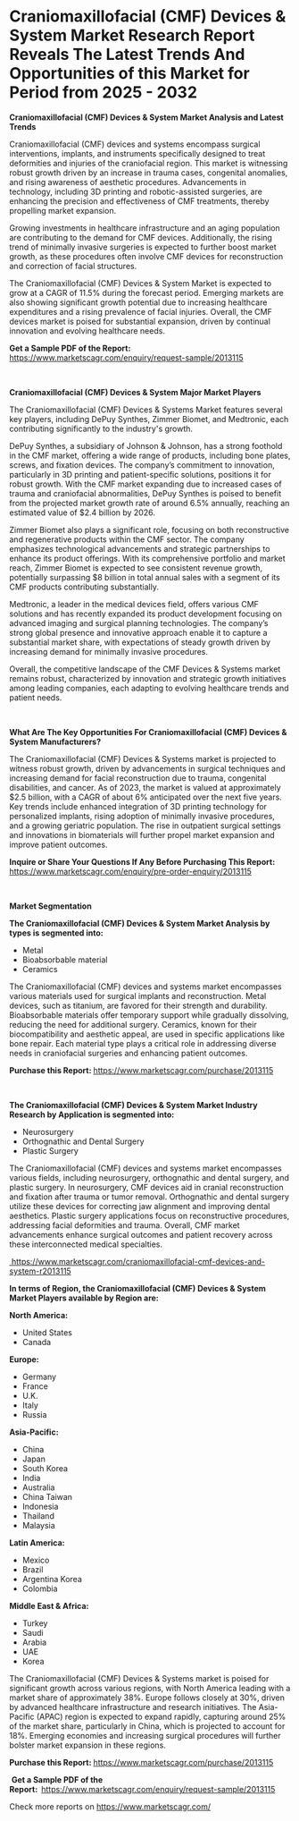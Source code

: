 <p><h1>Craniomaxillofacial (CMF) Devices & System Market Research Report Reveals The Latest Trends And Opportunities of this Market for Period from 2025 - 2032</h1></p><p><strong>Craniomaxillofacial (CMF) Devices & System Market Analysis and Latest Trends</strong></p>
<p><p>Craniomaxillofacial (CMF) devices and systems encompass surgical interventions, implants, and instruments specifically designed to treat deformities and injuries of the craniofacial region. This market is witnessing robust growth driven by an increase in trauma cases, congenital anomalies, and rising awareness of aesthetic procedures. Advancements in technology, including 3D printing and robotic-assisted surgeries, are enhancing the precision and effectiveness of CMF treatments, thereby propelling market expansion.</p><p>Growing investments in healthcare infrastructure and an aging population are contributing to the demand for CMF devices. Additionally, the rising trend of minimally invasive surgeries is expected to further boost market growth, as these procedures often involve CMF devices for reconstruction and correction of facial structures. </p><p>The Craniomaxillofacial (CMF) Devices & System Market is expected to grow at a CAGR of 11.5% during the forecast period. Emerging markets are also showing significant growth potential due to increasing healthcare expenditures and a rising prevalence of facial injuries. Overall, the CMF devices market is poised for substantial expansion, driven by continual innovation and evolving healthcare needs.</p></p>
<p><strong>Get a Sample PDF of the Report:&nbsp;</strong> <a href="https://www.marketscagr.com/enquiry/request-sample/2013115?utm_campaign=2565&utm_medium=2&utm_source=Github&utm_content=ia&utm_term=09032025&utm_id=craniomaxillofacial-cmf-devices-system">https://www.marketscagr.com/enquiry/request-sample/2013115</a></p>
<p>&nbsp;</p>
<p><strong>Craniomaxillofacial (CMF) Devices & System Major Market Players</strong></p>
<p><p>The Craniomaxillofacial (CMF) Devices & Systems Market features several key players, including DePuy Synthes, Zimmer Biomet, and Medtronic, each contributing significantly to the industry's growth. </p><p>DePuy Synthes, a subsidiary of Johnson & Johnson, has a strong foothold in the CMF market, offering a wide range of products, including bone plates, screws, and fixation devices. The company’s commitment to innovation, particularly in 3D printing and patient-specific solutions, positions it for robust growth. With the CMF market expanding due to increased cases of trauma and craniofacial abnormalities, DePuy Synthes is poised to benefit from the projected market growth rate of around 6.5% annually, reaching an estimated value of $2.4 billion by 2026.</p><p>Zimmer Biomet also plays a significant role, focusing on both reconstructive and regenerative products within the CMF sector. The company emphasizes technological advancements and strategic partnerships to enhance its product offerings. With its comprehensive portfolio and market reach, Zimmer Biomet is expected to see consistent revenue growth, potentially surpassing $8 billion in total annual sales with a segment of its CMF products contributing substantially.</p><p>Medtronic, a leader in the medical devices field, offers various CMF solutions and has recently expanded its product development focusing on advanced imaging and surgical planning technologies. The company’s strong global presence and innovative approach enable it to capture a substantial market share, with expectations of steady growth driven by increasing demand for minimally invasive procedures.</p><p>Overall, the competitive landscape of the CMF Devices & Systems market remains robust, characterized by innovation and strategic growth initiatives among leading companies, each adapting to evolving healthcare trends and patient needs.</p></p>
<p>&nbsp;</p>
<p><strong>What Are The Key Opportunities For Craniomaxillofacial (CMF) Devices & System Manufacturers?</strong></p>
<p><p>The Craniomaxillofacial (CMF) Devices & Systems market is projected to witness robust growth, driven by advancements in surgical techniques and increasing demand for facial reconstruction due to trauma, congenital disabilities, and cancer. As of 2023, the market is valued at approximately $2.5 billion, with a CAGR of about 6% anticipated over the next five years. Key trends include enhanced integration of 3D printing technology for personalized implants, rising adoption of minimally invasive procedures, and a growing geriatric population. The rise in outpatient surgical settings and innovations in biomaterials will further propel market expansion and improve patient outcomes.</p></p>
<p><strong>Inquire or Share Your Questions If Any Before Purchasing This Report:</strong> <a href="https://www.marketscagr.com/enquiry/pre-order-enquiry/2013115?utm_campaign=2565&utm_medium=2&utm_source=Github&utm_content=ia&utm_term=09032025&utm_id=craniomaxillofacial-cmf-devices-system">https://www.marketscagr.com/enquiry/pre-order-enquiry/2013115</a></p>
<p>&nbsp;</p>
<p><strong>Market Segmentation</strong></p>
<p><strong>The Craniomaxillofacial (CMF) Devices & System Market Analysis by types is segmented into:</strong></p>
<p><ul><li>Metal</li><li>Bioabsorbable material</li><li>Ceramics</li></ul></p>
<p><p>The Craniomaxillofacial (CMF) devices and systems market encompasses various materials used for surgical implants and reconstruction. Metal devices, such as titanium, are favored for their strength and durability. Bioabsorbable materials offer temporary support while gradually dissolving, reducing the need for additional surgery. Ceramics, known for their biocompatibility and aesthetic appeal, are used in specific applications like bone repair. Each material type plays a critical role in addressing diverse needs in craniofacial surgeries and enhancing patient outcomes.</p></p>
<p><strong>Purchase this Report:&nbsp;</strong><a href="https://www.marketscagr.com/purchase/2013115?utm_campaign=2565&utm_medium=2&utm_source=Github&utm_content=ia&utm_term=09032025&utm_id=craniomaxillofacial-cmf-devices-system">https://www.marketscagr.com/purchase/2013115</a></p>
<p>&nbsp;</p>
<p><strong>The Craniomaxillofacial (CMF) Devices & System Market Industry Research by Application is segmented into:</strong></p>
<p><ul><li>Neurosurgery</li><li>Orthognathic and Dental Surgery</li><li>Plastic Surgery</li></ul></p>
<p><p>The Craniomaxillofacial (CMF) devices and systems market encompasses various fields, including neurosurgery, orthognathic and dental surgery, and plastic surgery. In neurosurgery, CMF devices aid in cranial reconstruction and fixation after trauma or tumor removal. Orthognathic and dental surgery utilize these devices for correcting jaw alignment and improving dental aesthetics. Plastic surgery applications focus on reconstructive procedures, addressing facial deformities and trauma. Overall, CMF market advancements enhance surgical outcomes and patient recovery across these interconnected medical specialties.</p></p>
<p><a href="https://www.marketscagr.com/craniomaxillofacial-cmf-devices-and-system-r2013115?utm_campaign=2565&utm_medium=2&utm_source=Github&utm_content=ia&utm_term=09032025&utm_id=craniomaxillofacial-cmf-devices-system">&nbsp;https://www.marketscagr.com/craniomaxillofacial-cmf-devices-and-system-r2013115</a></p>
<p><strong>In terms of Region, the Craniomaxillofacial (CMF) Devices & System Market Players available by Region are:</strong></p>
<p>
    <p> <strong> North America: </strong>
        <ul>
            <li>United States</li>
            <li>Canada</li>
        </ul>
        </p> 
    <p> <strong> Europe: </strong>
        <ul>
            <li>Germany</li>
            <li>France</li>
            <li>U.K.</li>
            <li>Italy</li>
            <li>Russia</li>
        </ul>
        </p> 
    <p> <strong> Asia-Pacific: </strong>
        <ul>
            <li>China</li>
            <li>Japan</li>
            <li>South Korea</li>
            <li>India</li>
            <li>Australia</li>
            <li>China Taiwan</li>
            <li>Indonesia</li>
            <li>Thailand</li>
            <li>Malaysia</li>
        </ul>
        </p> 
    <p> <strong> Latin America: </strong>
        <ul>
            <li>Mexico</li>
            <li>Brazil</li>
            <li>Argentina Korea</li>
            <li>Colombia</li>
        </ul>
        </p> 
    <p> <strong> Middle East & Africa: </strong>
        <ul>
            <li>Turkey</li>
            <li>Saudi</li>
            <li>Arabia</li>
            <li>UAE</li>
            <li>Korea</li>
        </ul>
    </p>
    </p>
<p><p>The Craniomaxillofacial (CMF) Devices & Systems market is poised for significant growth across various regions, with North America leading with a market share of approximately 38%. Europe follows closely at 30%, driven by advanced healthcare infrastructure and research initiatives. The Asia-Pacific (APAC) region is expected to expand rapidly, capturing around 25% of the market share, particularly in China, which is projected to account for 18%. Emerging economies and increasing surgical procedures will further bolster market expansion in these regions.</p></p>
<p><strong>Purchase this Report: </strong><a href="https://www.marketscagr.com/purchase/2013115?utm_campaign=2565&utm_medium=2&utm_source=Github&utm_content=ia&utm_term=09032025&utm_id=craniomaxillofacial-cmf-devices-system">https://www.marketscagr.com/purchase/2013115</a></p>
<p>&nbsp;<strong>Get a Sample PDF of the Report:&nbsp;&nbsp;</strong><a href="https://www.marketscagr.com/enquiry/request-sample/2013115?utm_campaign=2565&utm_medium=2&utm_source=Github&utm_content=ia&utm_term=09032025&utm_id=craniomaxillofacial-cmf-devices-system">https://www.marketscagr.com/enquiry/request-sample/2013115</a></p>
<p><strong></strong></p>
<p>Check more reports on <a href="https://www.marketscagr.com/?utm_campaign=2565&utm_medium=2&utm_source=Github&utm_content=ia&utm_term=09032025&utm_id=craniomaxillofacial-cmf-devices-system">https://www.marketscagr.com/</a></p>